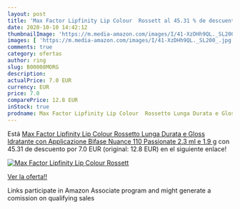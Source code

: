 ```yaml
---
layout: post
title: 'Max Factor Lipfinity Lip Colour  Rossett al 45.31 % de descuento'
date: 2020-10-10 14:42:12
thumbnailImage: 'https://m.media-amazon.com/images/I/41-XzDHh9QL._SL200_.jpg'
images: [ 'https://m.media-amazon.com/images/I/41-XzDHh9QL._SL200_.jpg' ]
comments: true
category: ofertas
author: ring
slug: B00008MORG
description:
actualPrice: 7.0 EUR
currency: EUR
price: 7.0
comparePrice: 12.8 EUR
inStock: true
prodname: Max Factor Lipfinity Lip Colour  Rossetto Lunga Durata e Gloss Idratante con Applicazione Bifase  Nuance 110 Passionate  2.3 ml e 1.9 g
---
```


Está [Max Factor Lipfinity Lip Colour  Rossetto Lunga Durata e Gloss Idratante con Applicazione Bifase  Nuance 110 Passionate  2.3 ml e 1.9 g](https://www.amazon.it/dp/B00008MORG/?tag=tolees00-21) con 45.31 de descuento por 7.0 EUR (original: 12.8 EUR) en el siguiente enlace!

[![Max Factor Lipfinity Lip Colour  Rossett](https://m.media-amazon.com/images/I/41-XzDHh9QL._SL200_.jpg)](https://www.amazon.it/dp/B00008MORG/?tag=tolees00-21)

[Ver la oferta!!](https://www.amazon.it/dp/B00008MORG/?tag=tolees00-21)

Links participate in Amazon Associate program and might generate a comission on qualifying sales


